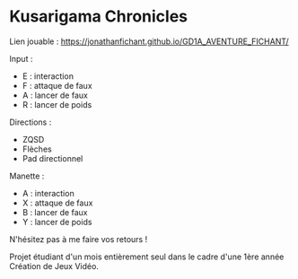 # Kusarigama Chronicles

Lien jouable : https://jonathanfichant.github.io/GD1A_AVENTURE_FICHANT/

Input : 
- E : interaction
- F : attaque de faux
- A : lancer de faux
- R : lancer de poids

Directions : 
- ZQSD
- Flèches
- Pad directionnel


Manette : 
- A : interaction
- X : attaque de faux
- B : lancer de faux
- Y : lancer de poids

N'hésitez pas à me faire vos retours !



Projet étudiant d'un mois entièrement seul dans le cadre d'une 1ère année Création de Jeux Vidéo.
